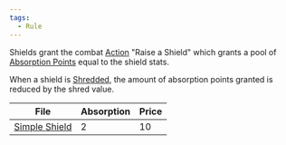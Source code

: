 ```yaml
---  
tags:  
  - Rule  
---  
```

Shields grant the combat [Action](./Action.md) "Raise a Shield" which grants a pool of [Absorption Points](./Absorption%20Points.md) equal to the shield stats.  
  
When a shield is [Shredded](./Shred.md), the amount of absorption points granted is reduced by the shred value.  
  
| File                                | Absorption | Price |  
| ----------------------------------- | ---------- | ----- |  
| [Simple Shield](./Simple%20Shield.md) | 2          | 10    |  
  
